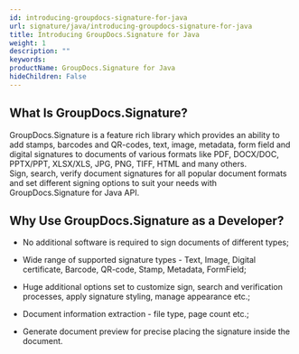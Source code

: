 ```yaml
---
id: introducing-groupdocs-signature-for-java
url: signature/java/introducing-groupdocs-signature-for-java
title: Introducing GroupDocs.Signature for Java
weight: 1
description: ""
keywords: 
productName: GroupDocs.Signature for Java
hideChildren: False
---
```

## What Is GroupDocs.Signature?

GroupDocs.Signature is a feature rich library which provides an ability to add stamps, barcodes and QR-codes, text, image, metadata, form field and digital signatures to documents of various formats like PDF, DOCX/DOC, PPTX/PPT, XLSX/XLS, JPG, PNG, TIFF, HTML and many others.   
Sign, search, verify document signatures for all popular document formats and set different signing options to suit your needs with GroupDocs.Signature for Java API.

## Why Use GroupDocs.Signature as a Developer?

*   No additional software is required to sign documents of different types;
    
*   Wide range of supported signature types - Text, Image, Digital certificate, Barcode, QR-code, Stamp, Metadata, FormField;
    
*   Huge additional options set to customize sign, search and verification processes, apply signature styling, manage appearance etc.;
    
*   Document information extraction - file type, page count etc.;
    
*   Generate document preview for precise placing the signature inside the document.
